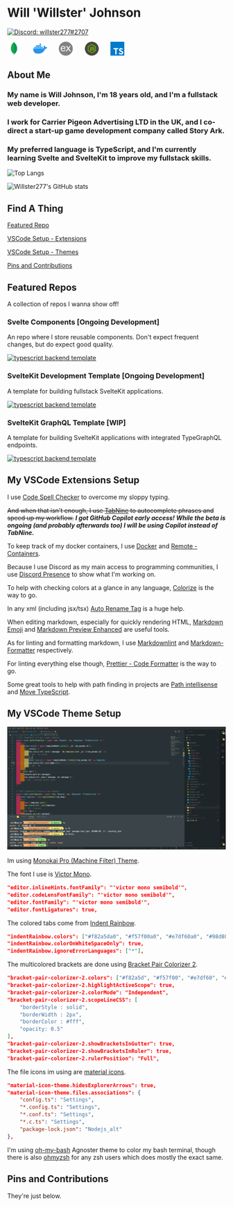 # Will 'Willster' Johnson

<a href="https://discord.com/users/773137363395674133"><img src="https://img.shields.io/badge/Discord-willster277%232707-blueviolet?style=for-the-badge&logo=discord&logoColor=blueviolet&logoWidth=23&labelColor=adf" alt="Discord: willster277#2707"></a>

<a href="https://www.mongodb.com/"><img height="32" width="32" src="assets/mongo.png" /></a>&nbsp;&nbsp;&nbsp;&nbsp;&nbsp;&nbsp;&nbsp;<a href="https://www.docker.com/"><img height="32" width="32" src="assets/docker.png" /></a>&nbsp;&nbsp;&nbsp;&nbsp;&nbsp;&nbsp;&nbsp;<a href="https://expressjs.com/"><img height="32" width="32" src="assets/express.png" /></a>&nbsp;&nbsp;&nbsp;&nbsp;&nbsp;&nbsp;&nbsp;<a href="https://nodejs.org/"><img height="32" width="32" src="assets/node.png" /></a>&nbsp;&nbsp;&nbsp;&nbsp;&nbsp;&nbsp;&nbsp;<a href="https://www.typescriptlang.org/"><img height="32" width="32" src="assets/typescript.png" /></a>

## About Me

### My name is Will Johnson, I'm 18 years old, and I'm a fullstack web developer.

### I work for Carrier Pigeon Advertising LTD in the UK, and I co-direct a start-up game development company called Story Ark.

### My preferred language is TypeScript, and I'm currently learning Svelte and SvelteKit to improve my fullstack skills.

![Top Langs](https://github-readme-stats.vercel.app/api/top-langs/?username=willster277&theme=react&layout=compact)

![Willster277's GitHub stats](https://github-readme-stats.vercel.app/api?username=willster277&count_private=true&show_icons=true&theme=react&hide=stars,prs)

## Find A Thing

[Featured Repo](#Featured-Repo-Express-API-Template)

[VSCode Setup - Extensions](#My-VSCode-Extensions-Setup)

[VSCode Setup - Themes](#My-VSCode-Theme-Setup)

[Pins and Contributions](#Pins-and-Contributions)

## Featured Repos

A collection of repos I wanna show off!

### Svelte Components [Ongoing Development]

An repo where I store reusable components. Don't expect frequent changes, but do expect good quality.

[![typescript backend template](https://github-readme-stats.vercel.app/api/pin/?username=willster277&repo=svelte-components&theme=react)](https://github.com/willster277/svelte-components)

### SvelteKit Development Template [Ongoing Development]

A template for building fullstack SvelteKit applications.

[![typescript backend template](https://github-readme-stats.vercel.app/api/pin/?username=willster277&repo=sveltekit-template&theme=react)](https://github.com/willster277/sveltekit-template)

### SvelteKit GraphQL Template [WIP]

A template for building SvelteKit applications with integrated TypeGraphQL endpoints.

[![typescript backend template](https://github-readme-stats.vercel.app/api/pin/?username=willster277&repo=svelte-graphql-ts&theme=react)](https://github.com/willster277/svelte-graphql-ts)

## My VSCode Extensions Setup

I use [Code Spell Checker](https://marketplace.visualstudio.com/items?itemName=streetsidesoftware.code-spell-checker) to overcome my sloppy typing.

~~And when that isn't enough, I use [TabNine](https://marketplace.visualstudio.com/items?itemName=TabNine.tabnine-vscode) to autocomplete phrases and speed up my workflow.~~ _**I got GitHub Copilot early access! While the beta is ongoing (and probably afterwards too) I will be using Copilot instead of TabNine.**_

To keep track of my docker containers, I use [Docker](https://marketplace.visualstudio.com/items?itemName=ms-azuretools.vscode-docker) and [Remote - Containers](https://marketplace.visualstudio.com/items?itemName=ms-vscode-remote.remote-containers).

Because I use Discord as my main access to programming communities, I use [Discord Presence](https://marketplace.visualstudio.com/items?itemName=icrawl.discord-vscode) to show what I'm working on.

To help with checking colors at a glance in any language, [Colorize](https://marketplace.visualstudio.com/items?itemName=kamikillerto.vscode-colorize) is the way to go.

In any xml (including jsx/tsx) [Auto Rename Tag](https://marketplace.visualstudio.com/items?itemName=formulahendry.auto-rename-tag) is a huge help.

When editing markdown, especially for quickly rendering HTML, [Markdown Emoji](https://marketplace.visualstudio.com/items?itemName=bierner.markdown-emoji) and [Markdown Preview Enhanced](https://marketplace.visualstudio.com/items?itemName=shd101wyy.markdown-preview-enhanced) are useful tools.

As for linting and formatting markdown, I use [Markdownlint](https://marketplace.visualstudio.com/items?itemName=DavidAnson.vscode-markdownlint) and [Markdown-Formatter](https://marketplace.visualstudio.com/items?itemName=mervin.markdown-formatter) respectively.

For linting everything else though, [Prettier - Code Formatter](https://marketplace.visualstudio.com/items?itemName=esbenp.prettier-vscode) is the way to go.

Some great tools to help with path finding in projects are [Path intellisense](https://marketplace.visualstudio.com/items?itemName=christian-kohler.path-intellisense) and [Move TypeScript](https://marketplace.visualstudio.com/items?itemName=stringham.move-ts).

## My VSCode Theme Setup

![My VSCode Appearance](./assets/editor.png)

Im using [Monokai Pro (Machine Filter) Theme](https://marketplace.visualstudio.com/items?itemName=monokai.theme-monokai-pro-vscode).

The font I use is [Victor Mono](https://rubjo.github.io/victor-mono/).

```json
"editor.inlineHints.fontFamily": "'victor mono semibold'",
"editor.codeLensFontFamily": "'victor mono semibold'",
"editor.fontFamily": "'victor mono semibold'",
"editor.fontLigatures": true,
```

The colored tabs come from [Indent Rainbow](https://marketplace.visualstudio.com/items?itemName=oderwat.indent-rainbow).

```json
"indentRainbow.colors": ["#f82a5da0", "#f57f00a0", "#e7df60a0", "#98d800a0", "#5ccaefa0", "#a57fffa0"],
"indentRainbow.colorOnWhiteSpaceOnly": true,
"indentRainbow.ignoreErrorLanguages": ["*"],
```

The multicolored brackets are done using [Bracket Pair Colorizer 2](https://marketplace.visualstudio.com/items?itemName=CoenraadS.bracket-pair-colorizer-2).

```json
"bracket-pair-colorizer-2.colors": ["#f82a5d", "#f57f00", "#e7df60", "#98d800", "#5ccaef", "#a57fff"],
"bracket-pair-colorizer-2.highlightActiveScope": true,
"bracket-pair-colorizer-2.colorMode": "Independent",
"bracket-pair-colorizer-2.scopeLineCSS": [
	"borderStyle : solid", 
	"borderWidth : 2px", 
	"borderColor : #fff", 
	"opacity: 0.5"
],
"bracket-pair-colorizer-2.showBracketsInGutter": true,
"bracket-pair-colorizer-2.showBracketsInRuler": true,
"bracket-pair-colorizer-2.rulerPosition": "Full",
```

The file icons im using are [material icons](https://marketplace.visualstudio.com/items?itemName=PKief.material-icon-theme).

```json
"material-icon-theme.hidesExplorerArrows": true,
"material-icon-theme.files.associations": {
	"config.ts": "Settings",
	"*.config.ts": "Settings",
	"*.conf.ts": "Settings",
	"*.c.ts": "Settings",
	"package-lock.json": "Nodejs_alt"
},
```

I'm using [oh-my-bash](https://github.com/ohmybash/oh-my-bash) Agnoster theme to color my bash terminal, though there is also [ohmyzsh](https://github.com/ohmyzsh/ohmyzsh) for any zsh users which does mostly the exact same.

## Pins and Contributions

They're just below.
